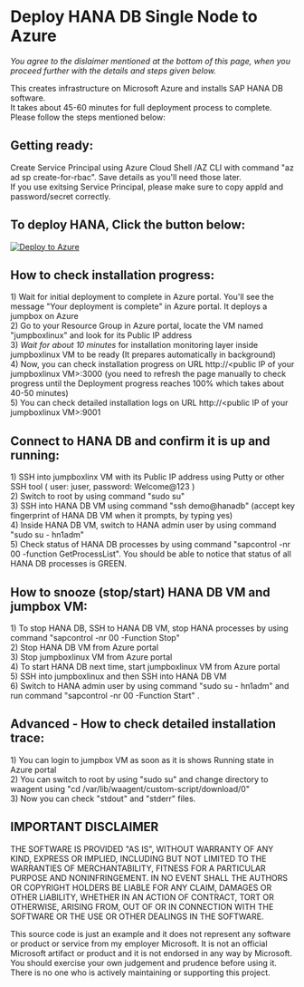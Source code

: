 # Deploy HANA DB Single Node to Azure
*You agree to the dislaimer mentioned at the bottom of this page, when you proceed further with the details and steps given below.*

This creates infrastructure on Microsoft Azure and installs SAP HANA DB software.     
It takes about 45-60 minutes for full deployment process to complete. Please follow the steps mentioned below:    

## Getting ready:  
Create Service Principal using Azure Cloud Shell /AZ CLI with command "az ad sp create-for-rbac". Save details as you'll need those later.    
If you use exitsing Service Principal, please make sure to copy appId and password/secret correctly.

## To deploy HANA, Click the button below:  

[![Deploy to Azure](https://aka.ms/deploytoazurebutton)](https://ms.portal.azure.com/#create/Microsoft.Template/uri/https%3A%2F%2Fraw.githubusercontent.com%2Fsanjeevkumar761%2Fone_touch_sap_deployment_on_azure%2Fmaster%2Fs4hana-infra-and-sw%2Fazuredeploy.json)

## How to check installation progress:   
1\) Wait for initial deployment to complete in Azure portal. You'll see the message "Your deployment is complete" in Azure portal. It deploys a jumpbox on Azure  
2\) Go to your Resource Group in Azure portal, locate the VM named "jumpboxlinux" and look for its Public IP address  
3\) *Wait for about 10 minutes* for installation monitoring layer inside jumpboxlinux VM to be ready \(It prepares automatically in background\)   
4\) Now, you can check installation progress on URL http://\<public IP of your jumpboxlinux VM\>:3000  \(you need to refresh the page manually to check progress until the Deployment progress reaches 100% which takes about 40-50 minutes)  
5\) You can check detailed installation logs on URL http://\<public IP of your jumpboxlinux VM\>:9001  

## Connect to HANA DB and confirm it is up and running:      
1\) SSH into jumpboxlinx VM with its Public IP address using Putty or other SSH tool ( user: juser, password: Welcome@123 )   
2\) Switch to root by using command "sudo su"  
3\) SSH into HANA DB VM using command "ssh demo@hanadb" (accept key fingerprint of HANA DB VM when it prompts, by typing yes)  
4\) Inside HANA DB VM, switch to HANA admin user by using command "sudo su - hn1adm"  
5\) Check status of HANA DB processes by using command "sapcontrol -nr 00 -function GetProcessList". You should be able to notice that status of all HANA DB processes is GREEN.  

## How to snooze (stop/start) HANA DB VM and jumpbox VM:      
1\) To stop HANA DB, SSH to HANA DB VM, stop HANA processes by using command "sapcontrol -nr 00 -Function Stop"  
2\) Stop HANA DB VM from Azure portal  
3\) Stop jumpboxlinux VM from Azure portal  
4\) To start HANA DB next time, start jumpboxlinux VM from Azure portal  
5\) SSH into jumpboxlinux and then SSH into HANA DB VM  
6\) Switch to HANA admin user by using command "sudo su - hn1adm" and run command "sapcontrol -nr 00 -Function Start" .  

## Advanced - How to check detailed installation trace:     
1\) You can login to jumpbox VM as soon as it is shows Running state in Azure portal  
2\) You can switch to root by using "sudo su" and change directory to waagent using "cd /var/lib/waagent/custom-script/download/0"  
3\) Now you can check "stdout" and "stderr" files.  




## IMPORTANT DISCLAIMER    
THE SOFTWARE IS PROVIDED "AS IS", WITHOUT WARRANTY OF ANY KIND, EXPRESS OR IMPLIED, INCLUDING BUT NOT LIMITED TO THE WARRANTIES OF MERCHANTABILITY, FITNESS FOR A PARTICULAR PURPOSE AND NONINFRINGEMENT. IN NO EVENT SHALL THE AUTHORS OR COPYRIGHT HOLDERS BE LIABLE FOR ANY CLAIM, DAMAGES OR OTHER LIABILITY, WHETHER IN AN ACTION OF CONTRACT, TORT OR OTHERWISE, ARISING FROM, OUT OF OR IN CONNECTION WITH THE SOFTWARE OR THE USE OR OTHER DEALINGS IN THE SOFTWARE.  

This source code is just an example and it does not represent any software or product or service from my employer Microsoft. It is not an official Microsoft artifact or product and it is not endorsed in any way by Microsoft. You should exercise your own judgement and prudence before using it. There is no one who is actively maintaining or supporting this project.  
